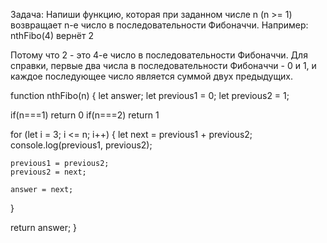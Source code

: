  Задача:
 Напиши функцию, которая при заданном числе n (n >= 1) возвращает n-е число в последовательности Фибоначчи.
 Например:
 nthFibo(4) вернёт 2

 Потому что 2 - это 4-е число в последовательности Фибоначчи.
 Для справки, первые два числа в последовательности Фибоначчи - 0 и 1, и каждое последующее число является суммой двух предыдущих.

function nthFibo(n) {
  let answer;
  let previous1 = 0;
  let previous2 = 1;

  if(n===1) return 0
  if(n===2) return 1

  for (let i = 3; i <= n; i++) {
    let next = previous1 + previous2;
    console.log(previous1, previous2); 

    previous1 = previous2;
    previous2 = next;
    
    answer = next;
  }

  return answer;
}
